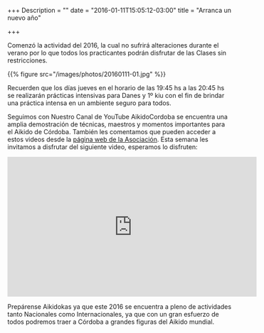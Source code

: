 +++
Description = ""
date = "2016-01-11T15:05:12-03:00"
title = "Arranca un nuevo año"

+++

Comenzó la actividad del 2016, la cual no sufrirá alteraciones durante el
verano por lo que todos los practicantes podrán disfrutar de las Clases sin
restricciones.

{{% figure src="/images/photos/20160111-01.jpg" %}}

Recuerden que los días jueves en el horario de las 19:45 hs a
las 20:45 hs se realizarán prácticas intensivas para Danes y 1º kiu con el fin
de brindar una práctica intensa en un ambiente seguro para todos.


Seguimos con Nuestro Canal de YouTube AikidoCordoba se encuentra una amplia
demostración de técnicas, maestros y momentos importantes para el Aikido de
Córdoba. También les comentamos que pueden acceder a estos videos desde la
[página web de la Asociación](http://aikidoaikido.com.ar/videos).
Esta semana les invitamos a disfrutar del siguiente video, esperamos lo
disfruten:

<iframe width="560" height="315" src="https://www.youtube.com/embed/kUD3HzI-K24" frameborder="0" allowfullscreen></iframe>

Prepárense Aikidokas ya que este 2016 se encuentra a pleno de actividades
tanto Nacionales como Internacionales, ya que con un gran esfuerzo de todos
podremos traer a Córdoba a grandes figuras del Aikido mundial.
